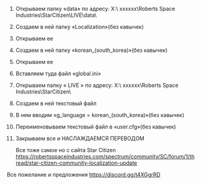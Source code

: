 
1. Открываем папку «data» по адресу: Х:\ хххххх\Roberts Space Industries\StarCitizen\LIVE\data\
2. Создаем в ней папку «Localization»(без кавычек)
3. Открываем ее
4. Создаем в ней папку «korean_(south_korea)»(без кавычек)
5. Открываем ее
6. Вставляем туда файл «global.ini»
7. Открываем папку « LIVE » по адресу: Х:\ хххххх\Roberts Space Industries\StarCitizen\
8. Создаем в ней текстовый файл
9. В нем вводим «g_language = korean_(south_korea)»(без кавычек)
10. Переименовываем текстовый файл в «user.cfg»(без кавычек)
11. Закрываем все и НАСЛАЖДАЕМСЯ ПЕРЕВОДОМ

    Все тоже самое но с сайта Star Citizen
    https://robertsspaceindustries.com/spectrum/community/SC/forum/1/thread/star-citizen-community-localization-update

 Все пожелание и предложения  https://discord.gg/t4XGgrRD

